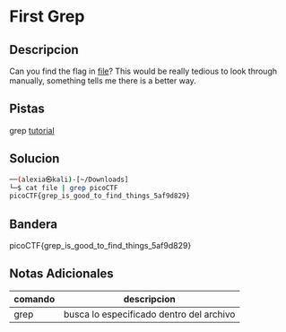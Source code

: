 # First Grep

## Descripcion
Can you find the flag in [file](https://jupiter.challenges.picoctf.org/static/515f19f3612bfd97cd3f0c0ba32bd864/file)? This would be really tedious to look through manually, something tells me there is a better way. 
## Pistas
grep [tutorial](https://ryanstutorials.net/linuxtutorial/grep.php)

## Solucion 
```bash
──(alexia㉿kali)-[~/Downloads]
└─$ cat file | grep picoCTF
picoCTF{grep_is_good_to_find_things_5af9d829}


```
## Bandera
picoCTF{grep_is_good_to_find_things_5af9d829}

## Notas Adicionales 
|comando|descripcion|
|---|---|
|grep|busca lo especificado dentro del archivo|
